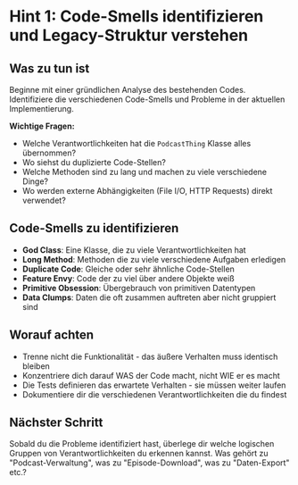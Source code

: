 # Hint 1: Code-Smells identifizieren und Legacy-Struktur verstehen

## Was zu tun ist
Beginne mit einer gründlichen Analyse des bestehenden Codes. Identifiziere die verschiedenen Code-Smells und Probleme in der aktuellen Implementierung.

**Wichtige Fragen:**
- Welche Verantwortlichkeiten hat die `PodcastThing` Klasse alles übernommen?
- Wo siehst du duplizierte Code-Stellen?
- Welche Methoden sind zu lang und machen zu viele verschiedene Dinge?
- Wo werden externe Abhängigkeiten (File I/O, HTTP Requests) direkt verwendet?

## Code-Smells zu identifizieren
- **God Class**: Eine Klasse, die zu viele Verantwortlichkeiten hat
- **Long Method**: Methoden die zu viele verschiedene Aufgaben erledigen
- **Duplicate Code**: Gleiche oder sehr ähnliche Code-Stellen
- **Feature Envy**: Code der zu viel über andere Objekte weiß
- **Primitive Obsession**: Übergebrauch von primitiven Datentypen
- **Data Clumps**: Daten die oft zusammen auftreten aber nicht gruppiert sind

## Worauf achten
- Trenne nicht die Funktionalität - das äußere Verhalten muss identisch bleiben
- Konzentriere dich darauf WAS der Code macht, nicht WIE er es macht
- Die Tests definieren das erwartete Verhalten - sie müssen weiter laufen
- Dokumentiere dir die verschiedenen Verantwortlichkeiten die du findest

## Nächster Schritt
Sobald du die Probleme identifiziert hast, überlege dir welche logischen Gruppen von Verantwortlichkeiten du erkennen kannst. Was gehört zu "Podcast-Verwaltung", was zu "Episode-Download", was zu "Daten-Export" etc.?